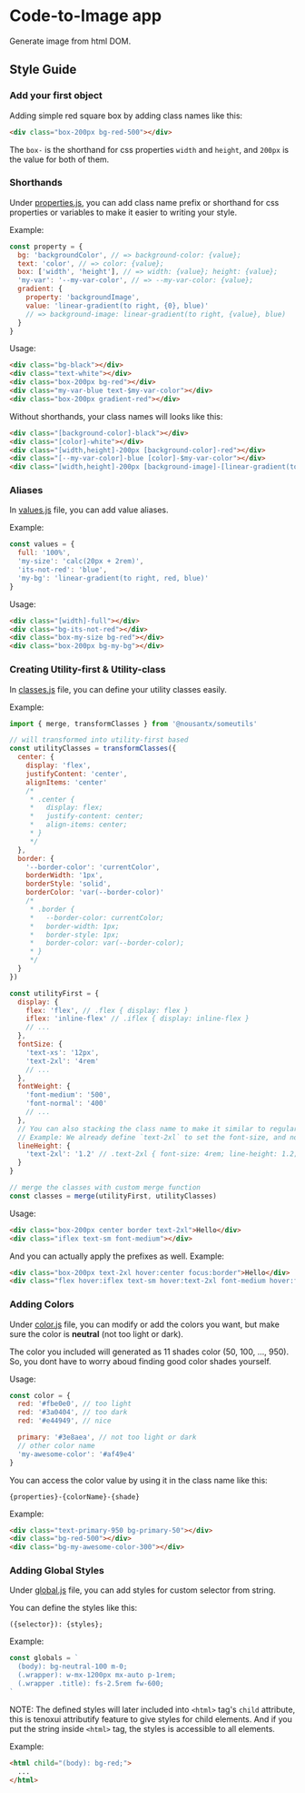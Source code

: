# Code-to-Image app

Generate image from html DOM.

## Style Guide

### Add your first object

Adding simple red square box by adding class names like this:

```html
<div class="box-200px bg-red-500"></div>
```

The `box-` is the shorthand for css properties `width` and `height`, and `200px` is the value for both of them.

### Shorthands

Under [properties.js](./packages/config/lib/properties.js), you can add class name prefix or shorthand for css properties or variables to make it easier to writing your style.

Example:

```javascript
const property = {
  bg: 'backgroundColor', // => background-color: {value};
  text: 'color', // => color: {value};
  box: ['width', 'height'], // => width: {value}; height: {value};
  'my-var': '--my-var-color', // => --my-var-color: {value};
  gradient: {
    property: 'backgroundImage',
    value: 'linear-gradient(to right, {0}, blue)'
    // => background-image: linear-gradient(to right, {value}, blue)
  }
}
```

Usage:

```html
<div class="bg-black"></div>
<div class="text-white"></div>
<div class="box-200px bg-red"></div>
<div class="my-var-blue text-$my-var-color"></div>
<div class="box-200px gradient-red"></div>
```

Without shorthands, your class names will looks like this:

```html
<div class="[background-color]-black"></div>
<div class="[color]-white"></div>
<div class="[width,height]-200px [background-color]-red"></div>
<div class="[--my-var-color]-blue [color]-$my-var-color"></div>
<div class="[width,height]-200px [background-image]-[linear-gradient(to_right,_red,_blue)]"></div>
```

### Aliases

In [values.js](./packages/config/lib/values.js) file, you can add value aliases.

Example:

```javascript
const values = {
  full: '100%',
  'my-size': 'calc(20px + 2rem)',
  'its-not-red': 'blue',
  'my-bg': 'linear-gradient(to right, red, blue)'
}
```

Usage:

```html
<div class="[width]-full"></div>
<div class="bg-its-not-red"></div>
<div class="box-my-size bg-red"></div>
<div class="box-200px bg-my-bg"></div>
```

### Creating Utility-first & Utility-class

In [classes.js](./packages/config/lib/classes.js) file, you can define your utility classes easily.

Example:

```javascript
import { merge, transformClasses } from '@nousantx/someutils'

// will transformed into utility-first based
const utilityClasses = transformClasses({
  center: {
    display: 'flex',
    justifyContent: 'center',
    alignItems: 'center'
    /*
     * .center {
     *   display: flex;
     *   justify-content: center;
     *   align-items: center;
     * }
     */
  },
  border: {
    '--border-color': 'currentColor',
    borderWidth: '1px',
    borderStyle: 'solid',
    borderColor: 'var(--border-color)'
    /*
     * .border {
     *   --border-color: currentColor;
     *   border-width: 1px;
     *   border-style: 1px;
     *   border-color: var(--border-color);
     * }
     */
  }
})

const utilityFirst = {
  display: {
    flex: 'flex', // .flex { display: flex }
    iflex: 'inline-flex' // .iflex { display: inline-flex }
    // ...
  },
  fontSize: {
    'text-xs': '12px',
    'text-2xl': '4rem'
    // ...
  },
  fontWeight: {
    'font-medium': '500',
    'font-normal': '400'
    // ...
  },
  // You can also stacking the class name to make it similar to regular css.
  // Example: We already define `text-2xl` to set the font-size, and now lets add the lineHeight as well.
  lineHeight: {
    'text-2xl': '1.2' // .text-2xl { font-size: 4rem; line-height: 1.2; }
  }
}

// merge the classes with custom merge function
const classes = merge(utilityFirst, utilityClasses)
```

Usage:

```html
<div class="box-200px center border text-2xl">Hello</div>
<div class="iflex text-sm font-medium"></div>
```

And you can actually apply the prefixes as well. Example:

```html
<div class="box-200px text-2xl hover:center focus:border">Hello</div>
<div class="flex hover:iflex text-sm hover:text-2xl font-medium hover:font-normal"></div>
```

### Adding Colors

Under [color.js](./packages/config/lib/color.js) file, you can modify or add the colors you want, but make sure the color is **neutral** (not too light or dark).

The color you included will generated as 11 shades color (50, 100, ..., 950). So, you dont have to worry aboud finding good color shades yourself.

Usage:

```javascript
const color = {
  red: '#fbe0e0', // too light
  red: '#3a0404', // too dark
  red: '#e44949', // nice

  primary: '#3e8aea', // not too light or dark
  // other color name
  'my-awesome-color': '#af49e4'
}
```

You can access the color value by using it in the class name like this:

```
{properties}-{colorName}-{shade}
```

Example:

```html
<div class="text-primary-950 bg-primary-50"></div>
<div class="bg-red-500"></div>
<div class="bg-my-awesome-color-300"></div>
```

### Adding Global Styles

Under [global.js](./packages/config/lib/global.js) file, you can add styles for custom selector from string.

You can define the styles like this:

```
({selector}): {styles};
```

Example:

```javascript
const globals = `
  (body): bg-neutral-100 m-0;
  (.wrapper): w-mx-1200px mx-auto p-1rem;
  (.wrapper .title): fs-2.5rem fw-600;
`
```

NOTE: The defined styles will later included into `<html>` tag's `child` attribute, this is tenoxui attributify feature to give styles for child elements. And if you put the string inside `<html>` tag, the styles is accessible to all elements.

Example:

```html
<html child="(body): bg-red;">
  ...
</html>
```
